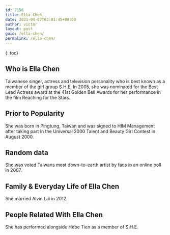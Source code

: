 ```yaml
---
id: 7156
title: Ella Chen
date: 2021-04-07T03:01:45+00:00
author: victor
layout: post
guid: /ella-chen/
permalink: /ella-chen/
---
```



{: toc}


## Who is Ella Chen



Taiwanese singer, actress and television personality who is best known as a member of the girl group S.H.E. In 2005, she was nominated for the Best Lead Actress award at the 41st Golden Bell Awards for her performance in the film Reaching for the Stars.

                
                
                
## Prior to Popularity



She was born in Pingtung, Taiwan and was signed to HIM Management after taking part in the Universal 2000 Talent and Beauty Girl Contest in August 2000.

                
                
                
## Random data



She was voted Taiwans most down-to-earth artist by fans in an online poll in 2007.

                
                
                
## Family & Everyday Life of Ella Chen



She married Alvin Lai in 2012.

                
                
                
## People Related With Ella Chen



She has performed alongside Hebe Tien as a member of S.H.E.

                
              
            
          
          
          